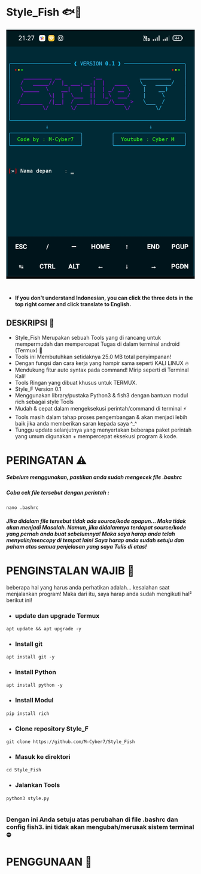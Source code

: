# Style_Fish 🐟🐠
![Tampilan](Data/Tampilan1.jpg)
#
* #### If you don't understand Indonesian, you can click the three dots in the top right corner and click translate to English.
## DESKRIPSI 🎯
* Style_Fish Merupakan sebuah Tools yang di rancang untuk mempermudah dan mempercepat Tugas di dalam terminal android (Termux) 🔵
* Tools ini Membutuhkan setidaknya 25.0 MB total penyimpanan!
* Dengan fungsi dan cara kerja yang hampir sama seperti KALI LINUX 🔥
* Mendukung fitur auto syntax pada command! Mirip seperti di Terminal Kali!
* Tools Ringan yang dibuat khusus untuk TERMUX.
* Style_F Version 0.1
* Menggunakan library/pustaka Python3 & fish3 dengan bantuan modul rich sebagai style Tools
* Mudah & cepat dalam mengeksekusi perintah/command di terminal ⚡
* Tools masih dalam tahap proses pengembangan & akan menjadi lebih baik jika anda memberikan saran kepada saya ^_^
* Tunggu update selanjutnya yang menyertakan beberapa paket perintah yang umum digunakan + mempercepat eksekusi program & kode.
# PERINGATAN ⚠️
##### Sebelum menggunakan, pastikan anda sudah mengecek file .bashrc 
##### Coba cek file tersebut dengan perintah :
```
nano .bashrc
```
##### Jika didalam file tersebut tidak ada source/kode apapun... Maka tidak akan menjadi Masalah. Namun, jika didalamnya terdapat source/kode yang pernah anda buat sebelumnya! Maka saya harap anda telah menyalin/mencopy di tempat lain! Saya harap anda sudah setuju dan paham atas semua penjelasan yang saya Tulis di atas!



# PENGINSTALAN WAJIB 🚀
beberapa hal yang harus anda perhatikan adalah... kesalahan saat menjalankan program!
Maka dari itu, saya harap anda sudah mengikuti hal² berikut ini!

* ### update dan upgrade Termux
```
apt update && apt upgrade -y
```
* ### Install git
```
apt install git -y
```
* ### Install Python
```
apt install python -y
```
* ### Install Modul
```
pip install rich
```
* ### Clone repository Style_F
```
git clone https://github.com/M-Cyber7/Style_Fish
```
* ### Masuk ke direktori
```
cd Style_Fish
```
* ### Jalankan Tools
```
python3 style.py
```
#
#
### Dengan ini Anda setuju atas perubahan di file .bashrc dan config fish3. ini tidak akan mengubah/merusak sistem terminal ⛔

# PENGGUNAAN 🎯
